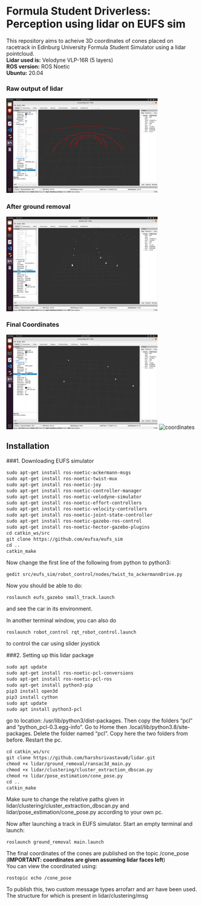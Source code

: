 # Formula Student Driverless: Perception using lidar on EUFS sim
This repository aims to acheive 3D coordinates of cones placed on racetrack in Edinburg University Formula Student Simulator using a lidar pointcloud. <br />
**Lidar used is:** Velodyne VLP-16R (5 layers) <br />
**ROS version:** ROS Noetic <br />
**Ubuntu:** 20.04 <br />


### Raw output of lidar
<img src="./images/rawpcd.png" alt="rawpcd" width="400"/>

### After ground removal
<img src="./images/nogroundpcd.png" alt="nogroundpcd" width="400"/>

### Final Coordinates
<img src="./images/coordinatespcd.png" alt="coordinatespcd" width="400"/>
<img src="./images/coordinates.png" alt="coordinates" width="400"/> <br />

## Installation

###1. Downloading EUFS simulator 
```
sudo apt-get install ros-noetic-ackermann-msgs
⁠sudo apt-get install ros-noetic-twist-mux
⁠sudo apt-get install ros-noetic-joy
sudo apt-get install ⁠ros-noetic-controller-manager 
sudo apt-get install ⁠ros-noetic-velodyne-simulator 
⁠sudo apt-get install ros-noetic-effort-controllers 
⁠sudo apt-get install ros-noetic-velocity-controllers 
⁠sudo apt-get install ros-noetic-joint-state-controller 
sudo apt-get install ⁠ros-noetic-gazebo-ros-control
⁠sudo apt-get install ros-noetic-hector-gazebo-plugins
cd catkin_ws/src
git clone https://github.com/eufsa/eufs_sim
⁠cd .. 
⁠catkin_make
```

Now change the first line of the following from python to python3:
```
gedit src/eufs_sim/robot_control/nodes/twist_to_ackermannDrive.py
```

Now you should be able to do: <br />
```
roslaunch eufs_gazebo small_track.launch
```
and see the car in its environment. <br />

In another terminal window, you can also do <br />
```
roslaunch robot_control rqt_robot_control.launch
```
to control the car using slider joystick <br />

###2. Setting up this lidar package
```
sudo apt update
sudo apt-get install ros-noetic-pcl-conversions
sudo apt-get install ros-noetic-pcl-ros
sudo apt-get install python3-pip
pip3 install open3d
pip3 install cython
sudo apt update
sudo apt install python3-pcl
```

go to location: /usr/lib/python3/dist-packages. Then copy the folders “pcl” and “python_pcl-0.3.egg-info”. Go to Home then .local/lib/python3.8/site-packages. Delete the folder named “pcl”. Copy here the two folders from before. Restart the pc.

```
cd catkin_ws/src
git clone https://github.com/harshsrivastava0/lidar.git
chmod +x lidar/ground_removal/ransac3d_main.py
chmod +x lidar/clustering/cluster_extraction_dbscan.py
chmod +x lidar/pose_estimation/cone_pose.py
cd ..
catkin_make
```
Make sure to change the relative paths given in lidar/clustering/cluster_extraction_dbscan.py and lidar/pose_estimation/cone_pose.py according to your own pc.


Now after launching a track in EUFS simulator. Start an empty terminal and launch: <br />
```
roslaunch ground_removal main.launch
```
The final coordinates of the cones are published on the topic /cone_pose (**IMPORTANT: coordinates are given assuming lidar faces left**) <br />
You can view the coordinated using: <br />
```
rostopic echo /cone_pose
```

To publish this, two custom message types arrofarr and arr have been used. The structure for which is present in lidar/clustering/msg

